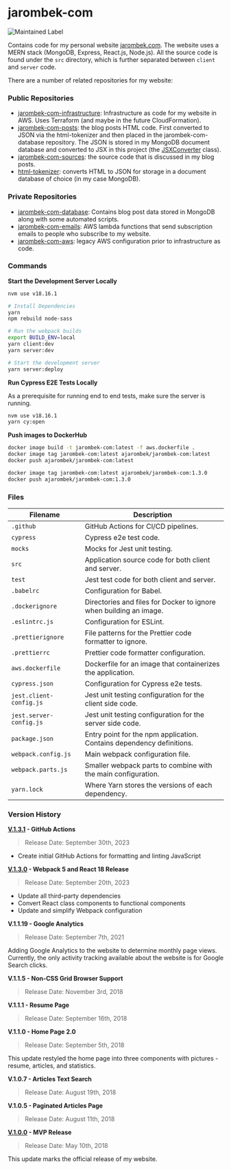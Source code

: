 # jarombek-com

![Maintained Label](https://img.shields.io/badge/Maintained-Yes-brightgreen?style=for-the-badge)

Contains code for my personal website [jarombek.com](https://jarombek.com).  The website uses a MERN 
stack (MongoDB, Express, React.js, Node.js).  All the source code is found under the `src` 
directory, which is further separated between `client` and `server` code.

There are a number of related repositories for my website:

### Public Repositories

- [jarombek-com-infrastructure](https://github.com/AJarombek/jarombek-com-infrastructure): Infrastructure
as code for my website in AWS.  Uses Terraform (and maybe in the future CloudFormation).
- [jarombek-com-posts](https://github.com/AJarombek/jarombek-com-posts): the blog posts HTML code.  First 
converted to JSON via the html-tokenizer and then placed in the jarombek-com-database repository.  The 
JSON is stored in my MongoDB document database and converted to JSX in this project (the
[JSXConverter](https://github.com/AJarombek/jarombek-com/blob/master/src/client/JSXConverter.js) class).
- [jarombek-com-sources](https://github.com/AJarombek/jarombek-com-sources): the source code that is 
discussed in my blog posts.
- [html-tokenizer](https://github.com/AJarombek/html-tokenizer): converts HTML to JSON for storage in 
a document database of choice (in my case MongoDB).

### Private Repositories

- [jarombek-com-database](https://github.com/AJarombek/jarombek-com-database): Contains blog post data 
stored in MongoDB along with some automated scripts.
- [jarombek-com-emails](https://github.com/AJarombek/jarombek-com-emails): AWS lambda functions that
send subscription emails to people who subscribe to my website.
- [jarombek-com-aws](https://github.com/AJarombek/jarombek-com-aws): legacy AWS configuration prior to
infrastructure as code.

### Commands

**Start the Development Server Locally**

```bash
nvm use v18.16.1

# Install Dependencies
yarn
npm rebuild node-sass

# Run the webpack builds
export BUILD_ENV=local
yarn client:dev
yarn server:dev

# Start the development server
yarn server:deploy
```

**Run Cypress E2E Tests Locally**

As a prerequisite for running end to end tests, make sure the server is running.

```bash
nvm use v18.16.1
yarn cy:open
```

**Push images to DockerHub**

```bash
docker image build -t jarombek-com:latest -f aws.dockerfile .
docker image tag jarombek-com:latest ajarombek/jarombek-com:latest
docker push ajarombek/jarombek-com:latest

docker image tag jarombek-com:latest ajarombek/jarombek-com:1.3.0
docker push ajarombek/jarombek-com:1.3.0
```

### Files

| Filename                | Description                                                            |
|-------------------------|------------------------------------------------------------------------|
| `.github`               | GitHub Actions for CI/CD pipelines.                                    |
| `cypress`               | Cypress e2e test code.                                                 |
| `mocks`                 | Mocks for Jest unit testing.                                           |
| `src`                   | Application source code for both client and server.                    |
| `test`                  | Jest test code for both client and server.                             |
| `.babelrc`              | Configuration for Babel.                                               |
| `.dockerignore`         | Directories and files for Docker to ignore when building an image.     |
| `.eslintrc.js`          | Configuration for ESLint.                                              |
| `.prettierignore`       | File patterns for the Prettier code formatter to ignore.               |
| `.prettierrc`           | Prettier code formatter configuration.                                 |
| `aws.dockerfile`        | Dockerfile for an image that containerizes the application.            |
| `cypress.json`          | Configuration for Cypress e2e tests.                                   |
| `jest.client-config.js` | Jest unit testing configuration for the client side code.              |
| `jest.server-config.js` | Jest unit testing configuration for the server side code.              |
| `package.json`          | Entry point for the npm application.  Contains dependency definitions. |
| `webpack.config.js`     | Main webpack configuration file.                                       |
| `webpack.parts.js`      | Smaller webpack parts to combine with the main configuration.          |
| `yarn.lock`             | Where Yarn stores the versions of each dependency.                     |

### Version History

**[V.1.3.1](https://github.com/AJarombek/jarombek-com/tree/v1.3.1) - GitHub Actions**

> Release Date: September 30th, 2023

* Create initial GitHub Actions for formatting and linting JavaScript

**[V.1.3.0](https://github.com/AJarombek/jarombek-com/tree/v1.3.0) - Webpack 5 and React 18 Release**

> Release Date: September 20th, 2023

* Update all third-party dependencies
* Convert React class components to functional components
* Update and simplify Webpack configuration

**V.1.1.19 - Google Analytics**

> Release Date: September 7th, 2021

Adding Google Analytics to the website to determine monthly page views.  Currently, the only activity tracking 
available about the website is for Google Search clicks.

**V.1.1.5 - Non-CSS Grid Browser Support**

> Release Date: November 3rd, 2018

**V.1.1.1 - Resume Page**

> Release Date: September 16th, 2018

**V.1.1.0 - Home Page 2.0**

> Release Date: September 5th, 2018

This update restyled the home page into three components with pictures - resume, articles, and statistics.

**V.1.0.7 - Articles Text Search**

> Release Date: August 19th, 2018

**V.1.0.5 - Paginated Articles Page**

> Release Date: August 11th, 2018

**[V.1.0.0](https://github.com/AJarombek/jarombek-com/tree/v1.0.0) - MVP Release**

> Release Date: May 10th, 2018

This update marks the official release of my website.
